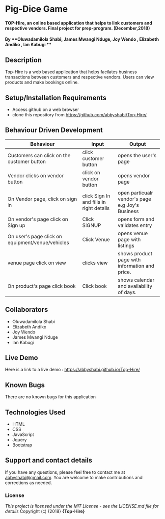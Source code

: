 # Pig-Dice Game
#### TOP-HIre, an online based application that helps to link customers and respective vendors. Final project for prep-program.  (December,2018)
#### By **Oluwadamilola Shabi, James Mwangi Nduge, Joy Wendo , Elizabeth Andiko , Ian Kabugi **
## Description
Top-Hire is a web based application that helps facilates business transactions between customers and respective vendors. Users can view products and make bookings online.
## Setup/Installation Requirements
* Access github on a web browser
* clone this repository  from https://github.com/abbyshabi/Top-Hire/
## Behaviour Driven Development
|Behaviour| Input | Output|
|---------|-------|-------|
|Customers can click on the customer button | click customer button| opens the user's page     
|Vendor clicks on vendor button|click on vendor button | opens vendor page
|On Vendor page, click on sign in| click Sign In and fills in right details| open particualr vendor's page e.g Joy's Business
|On vendor's page click on Sign up | Click SIGNUP | opens form and validates entry
|On user's page click on equipment/venue/vehicles | Click Venue | opens venue page with listings
|venue page click on view| clicks view | shows product page with information and price.
| On product's page click book | Click book | shows calendar and availability of days.
## Collaborators
* Oluwadamilola Shabi
* Elizabeth Andiko
* Joy Wendo
* James Mwangi Nduge
* Ian Kabugi

## Live Demo
 Here is a link to a live demo : https://abbyshabi.github.io/Top-Hire/
## Known Bugs
There are no known bugs for this application
## Technologies Used
* HTML
* CSS
* JavaScript
* Jquery
* Bootstrap
## Support and contact details
If you have any questions, please feel free to contact me at abbyshabi@gmail.com. You are welcome to make contributions and corrections as needed.
### License
*This project is licensed under the MIT License - see the LICENSE.md file for details*
Copyright (c) {2018} **{Top-Hire}**
